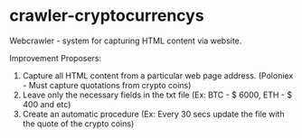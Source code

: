 # crawler-cryptocurrencys
Webcrawler - system for capturing HTML content via website.

Improvement Proposers:

1. Capture all HTML content from a particular web page address. (Poloniex - Must capture quotations from crypto coins)
2. Leave only the necessary fields in the txt file (Ex: BTC - $ 6000, ETH - $ 400 and etc)
3. Create an automatic procedure (Ex: Every 30 secs update the file with the quote of the crypto coins)
